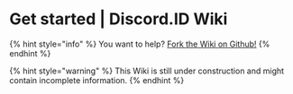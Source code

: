 # Get started | Discord.ID Wiki

{% hint style="info" %}
You want to help? [Fork the Wiki on Github!](https://github.com/nerrixde/discordid-wiki)
{% endhint %}

{% hint style="warning" %}
This Wiki is still under construction and might contain incomplete information.
{% endhint %}

